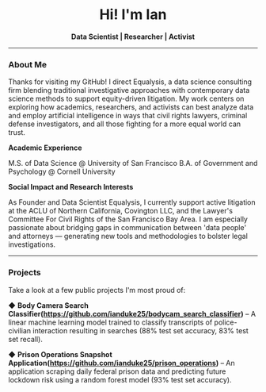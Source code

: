 <h1 align="center">Hi! I'm Ian</h1>
<p align="center">
  <strong>Data Scientist | Researcher | Activist</strong>  
</p>

---
### **About Me**
Thanks for visiting my GitHub! I direct Equalysis, a data science consulting firm blending traditional investigative approaches with contemporary data science methods to support equity-driven litigation. My work centers on exploring how academics, researchers, and activists can best analyze data and employ artificial intelligence in ways that civil rights lawyers, criminal defense investigators, and all those fighting for a more equal world can trust. 

**Academic Experience**

M.S. of Data Science @ University of San Francisco
B.A. of Government and Psychology @ Cornell University
  
**Social Impact and Research Interests**

As Founder and Data Scientist Equalysis, I currently support active litigation at the ACLU of Northern California, Covington LLC, and the Lawyer's Committee For Civil Rights of the San Francisco Bay Area. I am especially passionate about bridging gaps in communication between 'data people' and attorneys — generating new tools and methodologies to bolster legal investigations.

---
### **Projects**
Take a look at a few public projects I'm most proud of:

◆ **Body Camera Search Classifier(https://github.com/ianduke25/bodycam_search_classifier)** – A linear machine learning model trained to classify transcripts of police-civilian interaction resulting in searches (88% test set accuracy, 83% test set recall).

◆ **Prison Operations Snapshot Application(https://github.com/ianduke25/prison_operations)** – An application scraping daily federal prison data and predicting future lockdown risk using a random forest model (93% test set accuracy).
